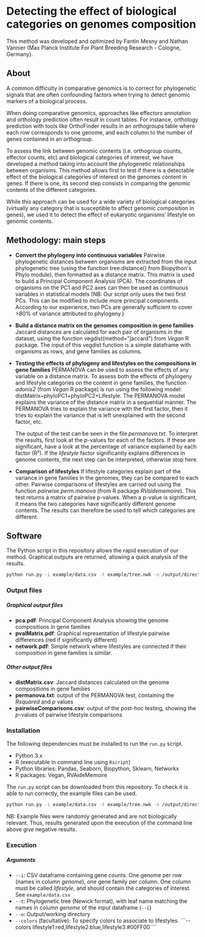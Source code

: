 # Detecting the effect of biological categories on genomes composition

This method was developed and optimized by Fantin Mesny and Nathan Vannier (Max Planck Institute For Plant Breeding Research - Cologne, Germany).

## About

A common difficulty in comparative genomics is to correct for phylogenetic signals that are often confounding factors when trying to detect genomic markers of a biological process.

When doing comparative genomics, approaches like effectors annotation and orthology prediction often result in count tables. For instance, orthology prediction with tools like OrthoFinder results in an *orthogroups* table where each row corresponds to one genome, and each column to the number of genes contained in an orthogroup.

To assess the link between genomic contents (i.e. orthogroup counts, effector counts, etc) and biological categories of interest, we have developed a method taking into account the phylogenetic relationships between organisms. This method allows first to test if there is a detectable effect of the biological categories of interest on the genomes content in genes. If there is one, its second step consists in comparing the genomic contents of the different categories. 

While this approach can be used for a wide variety of biological categories (virtually any category that is susceptible to affect genomic composition in genes), we used it to detect the effect of eukaryotic organisms’ lifestyle on genomic contents. 

## Methodology: main steps

- **Convert the phylogeny into continuous variables**
Pairwise phylogenetic distances between organisms are extracted from the input phylogenetic tree (using the function tree.distance() from Biopython's Phylo module), then formatted as a distance matrix.
This matrix is used to build a Principal Component Analysis (PCA). The coordinates of organisms on the PC1 and PC2 axes can then be used as continuous variables in statistical models 
(NB: Our script only uses the two first PCs. This can be modified to include more principal components. According to our experience, two PCs are generally sufficient to cover >80% of variance attributed to phylogeny.)


- **Build a distance matrix on the genomes composition in gene families**
Jaccard distances are calculated for each pair of organisms in the dataset, using the function vegdist(method="jaccard") from *Vegan* R package.
The input of this vegdist function is a simple dataframe with organisms as rows, and gene families as columns.

- **Testing the effects of phylogeny and lifestyles on the compositions in gene families**
PERMANOVA can be used to assess the effects of any variable on a distance matrix.
To assess both the effects of phylogeny and lifestyle categories on the content in gene families, the function *adonis2* (from *Vegan* R package) is run using the following model: distMatrix~phyloPC1+phyloPC2+Lifestyle. The PERMANOVA model explains the variance of the distance matrix in a sequential manner. The PERMANOVA tries to explain the variance with the first factor, then it tries to explain the variance that is left unexplained with the second factor, etc.


   The output of the test can be seen in the file *permanova.txt*. To interpret the results, first look at the *p*-values for each of the factors. If these are significant, have a look at the percentage of variance explained by each factor (R²). If the *lifestyle* factor significantly explains differences in genome contents, the next step can be interpreted, otherwise stop here.

- **Comparison of lifestyles**
If lifestyle categories explain part of the variance in gene families in the genomes, they can be compared to each other. Pairwise comparisons of lifestyles are carried out using the function *pairwise.perm.manova* (from R package *RVaidememoire*). This test returns a matrix of pairwise p-values. When a p-value is significant, it means the two categories have significantly different genome contents. The results can therefore be used to tell which categories are different.

## Software

The Python script in this repository allows the rapid execution of our method. Graphical outputs are returned, allowing a quick analysis of the results.

```bash
python run.py -i example/data.csv -t example/tree.nwk -o /output/directory -colors lifestyle1:blue,lifestyle2:green
```

### Output files

##### Graphical output files
- **pca.pdf**: Principal Component Analysis showing the genome compositions in gene families
- **pvalMatrix.pdf**: Graphical representation of lifestyle pairwise differences (red if significantly different)
- **network.pdf**: Simple network where lifestyles are connected if their composition in gene families is similar.

##### Other output files
- **distMatrix.csv**: Jaccard distances calculated on the genome compositions in gene families
- **permanova.txt**: output of the PERMANOVA test, containing the *Rsquared* and *p* values
- **pairwiseComparisons.csv**: output of the post-hoc testing, showing the *p*-values of pairwise lifestyle comparisons


### Installation


The following dependencies must be installed to run the ```run.py``` script.

- Python 3.x
- R (executable in command line using ```Rscript```)
- Python libraries: Pandas, Seaborn, Biopython, Sklearn, Networkx
- R packages: Vegan, RVAideMemoire

The ```run.py``` script can be downloaded from this repository.
To check it is able to run correctly, the example files can be used.

```bash
python run.py -i example/data.csv -t example/tree.nwk -o /output/directory 
```
NB: Example files were randomly generated and are not biologically relevant. Thus, results generated upon the execution of the command line above give negative results.


### Execution

##### Arguments

- ```--i```: CSV dataframe containing gene counts. One genome per row (names in column *genome*), one gene family per column. One column must be called *lifestyle*, and should contain the categories of interest. See ```example/data.csv```
- ```--t```: Phylogenetic tree (Newick format), with leaf name matching the names in column *genome* of the input dataframe (```--i```)
- ```--o```: Output/working directory
- ```--colors``` (facultative): To specify colors to associate to lifestyles. ```--colors lifestyle1:red,lifestyle2:blue,lifestyle3:#00FF00````
